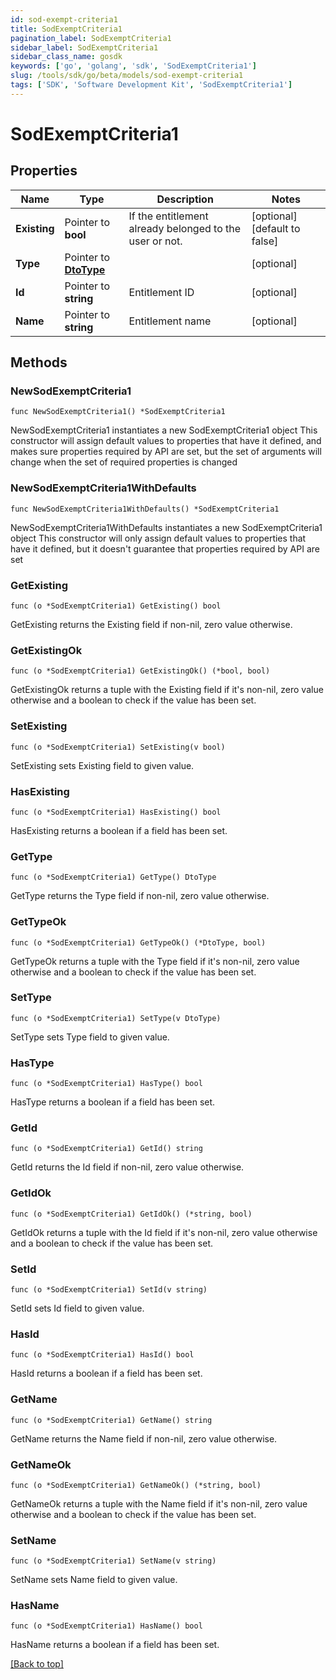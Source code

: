 ```yaml
---
id: sod-exempt-criteria1
title: SodExemptCriteria1
pagination_label: SodExemptCriteria1
sidebar_label: SodExemptCriteria1
sidebar_class_name: gosdk
keywords: ['go', 'golang', 'sdk', 'SodExemptCriteria1'] 
slug: /tools/sdk/go/beta/models/sod-exempt-criteria1
tags: ['SDK', 'Software Development Kit', 'SodExemptCriteria1']
---
```


# SodExemptCriteria1

## Properties

Name | Type | Description | Notes
------------ | ------------- | ------------- | -------------
**Existing** |  Pointer to **bool** | If the entitlement already belonged to the user or not. | [optional] [default to false]
**Type** |  Pointer to [**DtoType**](dto-type) |  | [optional] 
**Id** |  Pointer to **string** | Entitlement ID | [optional] 
**Name** |  Pointer to **string** | Entitlement name | [optional] 

## Methods

### NewSodExemptCriteria1

`func NewSodExemptCriteria1() *SodExemptCriteria1`

NewSodExemptCriteria1 instantiates a new SodExemptCriteria1 object
This constructor will assign default values to properties that have it defined,
and makes sure properties required by API are set, but the set of arguments
will change when the set of required properties is changed

### NewSodExemptCriteria1WithDefaults

`func NewSodExemptCriteria1WithDefaults() *SodExemptCriteria1`

NewSodExemptCriteria1WithDefaults instantiates a new SodExemptCriteria1 object
This constructor will only assign default values to properties that have it defined,
but it doesn't guarantee that properties required by API are set

### GetExisting

`func (o *SodExemptCriteria1) GetExisting() bool`

GetExisting returns the Existing field if non-nil, zero value otherwise.

### GetExistingOk

`func (o *SodExemptCriteria1) GetExistingOk() (*bool, bool)`

GetExistingOk returns a tuple with the Existing field if it's non-nil, zero value otherwise
and a boolean to check if the value has been set.

### SetExisting

`func (o *SodExemptCriteria1) SetExisting(v bool)`

SetExisting sets Existing field to given value.

### HasExisting

`func (o *SodExemptCriteria1) HasExisting() bool`

HasExisting returns a boolean if a field has been set.

### GetType

`func (o *SodExemptCriteria1) GetType() DtoType`

GetType returns the Type field if non-nil, zero value otherwise.

### GetTypeOk

`func (o *SodExemptCriteria1) GetTypeOk() (*DtoType, bool)`

GetTypeOk returns a tuple with the Type field if it's non-nil, zero value otherwise
and a boolean to check if the value has been set.

### SetType

`func (o *SodExemptCriteria1) SetType(v DtoType)`

SetType sets Type field to given value.

### HasType

`func (o *SodExemptCriteria1) HasType() bool`

HasType returns a boolean if a field has been set.

### GetId

`func (o *SodExemptCriteria1) GetId() string`

GetId returns the Id field if non-nil, zero value otherwise.

### GetIdOk

`func (o *SodExemptCriteria1) GetIdOk() (*string, bool)`

GetIdOk returns a tuple with the Id field if it's non-nil, zero value otherwise
and a boolean to check if the value has been set.

### SetId

`func (o *SodExemptCriteria1) SetId(v string)`

SetId sets Id field to given value.

### HasId

`func (o *SodExemptCriteria1) HasId() bool`

HasId returns a boolean if a field has been set.

### GetName

`func (o *SodExemptCriteria1) GetName() string`

GetName returns the Name field if non-nil, zero value otherwise.

### GetNameOk

`func (o *SodExemptCriteria1) GetNameOk() (*string, bool)`

GetNameOk returns a tuple with the Name field if it's non-nil, zero value otherwise
and a boolean to check if the value has been set.

### SetName

`func (o *SodExemptCriteria1) SetName(v string)`

SetName sets Name field to given value.

### HasName

`func (o *SodExemptCriteria1) HasName() bool`

HasName returns a boolean if a field has been set.


[[Back to top]](#) 


